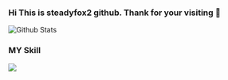 
### Hi This is steadyfox2 github. Thank for your visiting 👋

![Github Stats](https://github-readme-stats.vercel.app/api?username=steadyfox2&show_icons=true)

### MY Skill

<img src="https://img.shields.io/badge/Python-3766AB?style=flat-square&logo=Python&logoColor=white"/>




<!--
**steadyfox2/steadyfox2** is a ✨ _special_ ✨ repository because its `README.md` (this file) appears on your GitHub profile.

Here are some ideas to get you started:

- 🔭 I’m currently working on ...
- 🌱 I’m currently learning ...
- 👯 I’m looking to collaborate on ...
- 🤔 I’m looking for help with ...
- 💬 Ask me about ...
- 📫 How to reach me: ...
- 😄 Pronouns: ...
- ⚡ Fun fact: ...
-->
